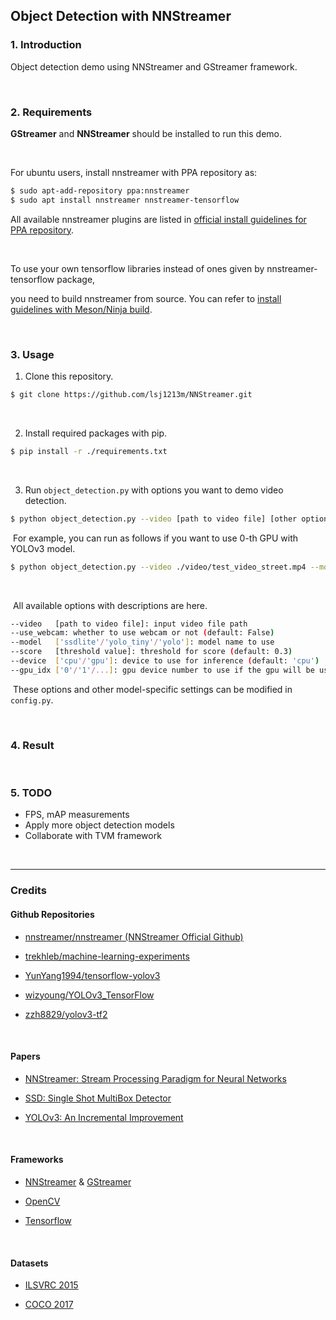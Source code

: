 ## Object Detection with NNStreamer

### 1. Introduction

Object detection demo using NNStreamer and GStreamer framework.

<br>

### 2. Requirements

**GStreamer** and **NNStreamer** should be installed to run this demo.

<br>

For ubuntu users, install nnstreamer with PPA repository as:

```bash
$ sudo apt-add-repository ppa:nnstreamer
$ sudo apt install nnstreamer nnstreamer-tensorflow
```

All available nnstreamer plugins are listed in [official install guidelines for PPA repository](https://github.com/nnstreamer/nnstreamer/blob/main/Documentation/getting-started-ubuntu-ppa.md).

<br>

To use your own tensorflow libraries instead of ones given by nnstreamer-tensorflow package,

you need to build nnstreamer from source. You can refer to [install guidelines with Meson/Ninja build](https://github.com/nnstreamer/nnstreamer/blob/main/Documentation/getting-started-meson-build.md).

<br>

### 3. Usage

1. Clone this repository.

```bash
$ git clone https://github.com/lsj1213m/NNStreamer.git
```

<br>

2. Install required packages with pip.

```bash
$ pip install -r ./requirements.txt
```

<br>

3. Run ```object_detection.py``` with options you want to demo video detection.

```bash
$ python object_detection.py --video [path to video file] [other options]
```

​	For example, you can run as follows if you want to use 0-th GPU with YOLOv3 model.

```bash
$ python object_detection.py --video ./video/test_video_street.mp4 --model yolo --device gpu --gpu_idx 0
```

<br>

​	All available options with descriptions are here.

```bash
--video   [path to video file]: input video file path
--use_webcam: whether to use webcam or not (default: False)
--model   ['ssdlite'/'yolo_tiny'/'yolo']: model name to use
--score   [threshold value]: threshold for score (default: 0.3)
--device  ['cpu'/'gpu']: device to use for inference (default: 'cpu')
--gpu_idx ['0'/'1'/...]: gpu device number to use if the gpu will be used (default: '0')
```

​	These options and other model-specific settings can be modified in ```config.py```.

<br>

### 4. Result



<br>

### 5. TODO
- FPS, mAP measurements
- Apply more  object detection models
- Collaborate with TVM framework

<br>

---

### Credits

#### Github Repositories

- [nnstreamer/nnstreamer (NNStreamer Official Github)](https://github.com/nnstreamer/nnstreamer)

- [trekhleb/machine-learning-experiments](https://github.com/trekhleb/machine-learning-experiments)

- [YunYang1994/tensorflow-yolov3](https://github.com/YunYang1994/tensorflow-yolov3)

- [wizyoung/YOLOv3_TensorFlow](https://github.com/wizyoung/YOLOv3_TensorFlow)
- [zzh8829/yolov3-tf2](https://github.com/zzh8829/yolov3-tf2)

<br>

#### Papers

- [NNStreamer: Stream Processing Paradigm for Neural Networks](https://arxiv.org/abs/1901.04985)

- [SSD: Single Shot MultiBox Detector](https://arxiv.org/abs/1512.02325)

- [YOLOv3: An Incremental Improvement](https://arxiv.org/abs/1804.02767)

<br>

#### Frameworks

- [NNStreamer](https://nnstreamer.ai/) & [GStreamer](https://gstreamer.freedesktop.org/)

- [OpenCV](https://opencv.org/)

- [Tensorflow](https://www.tensorflow.org/)

<br>

#### Datasets

- [ILSVRC 2015](http://image-net.org/challenges/LSVRC/2015/)

- [COCO 2017](https://cocodataset.org/)

